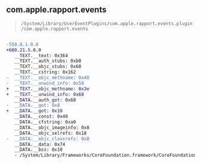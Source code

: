 ## com.apple.rapport.events

> `/System/Library/UserEventPlugins/com.apple.rapport.events.plugin/com.apple.rapport.events`

```diff

-550.8.1.0.0
+600.21.5.0.0
   __TEXT.__text: 0x364
   __TEXT.__auth_stubs: 0xb0
   __TEXT.__objc_stubs: 0x60
   __TEXT.__cstring: 0x162
-  __TEXT.__objc_methname: 0x40
-  __TEXT.__unwind_info: 0x58
+  __TEXT.__objc_methname: 0x3e
+  __TEXT.__unwind_info: 0x68
   __DATA.__auth_got: 0x60
-  __DATA.__got: 0x8
+  __DATA.__got: 0x10
   __DATA.__const: 0x40
   __DATA.__cfstring: 0xa0
   __DATA.__objc_imageinfo: 0x8
   __DATA.__objc_selrefs: 0x18
-  __DATA.__objc_classrefs: 0x8
   __DATA.__data: 0x74
   __DATA.__bss: 0x10
   - /System/Library/Frameworks/CoreFoundation.framework/CoreFoundation

```
